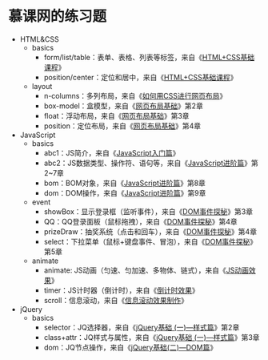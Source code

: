 # 慕课网的练习题
- HTML&CSS
  - basics
    - form/list/table：表单、表格、列表等标签，来自《[HTML+CSS基础课程](http://www.imooc.com/learn/9)》
    - position/center：定位和居中，来自《[HTML+CSS基础课程](http://www.imooc.com/learn/9)》
  - layout
    - n-columns：多列布局，来自《[如何用CSS进行网页布局](http://www.imooc.com/learn/57)》
    - box-model：盒模型，来自《[网页布局基础](http://www.imooc.com/learn/95)》第2章
    - float：浮动布局，来自《[网页布局基础](http://www.imooc.com/learn/95)》第3章
    - position：定位布局，来自《[网页布局基础](http://www.imooc.com/learn/95)》第4章
- JavaScript
  - basics
    - abc1：JS简介，来自《[JavaScript入门篇](http://www.imooc.com/learn/36)》
    - abc2：JS数据类型、操作符、语句等，来自《[JavaScript进阶篇](http://www.imooc.com/learn/10)》第2~7章
    - bom：BOM对象，来自《[JavaScript进阶篇](http://www.imooc.com/learn/10)》第8章
    - dom：DOM操作，来自《[JavaScript进阶篇](http://www.imooc.com/learn/10)》第9章
  - event
    - showBox：显示登录框（监听事件），来自《[DOM事件探秘](http://www.imooc.com/learn/138)》第3章
    - QQ：QQ登录面板（鼠标拖拽），来自《[DOM事件探秘](http://www.imooc.com/learn/138)》第4章
    - prizeDraw：抽奖系统（点击和回车），来自《[DOM事件探秘](http://www.imooc.com/learn/138)》第4章
    - select：下拉菜单（鼠标+键盘事件、冒泡），来自《[DOM事件探秘](http://www.imooc.com/learn/138)》第5章
  - animate
    - animate: JS动画（匀速、匀加速、多物体、链式），来自《[JS动画效果](http://www.imooc.com/learn/167)》
    - timer：JS计时器（倒计时），来自《[倒计时效果](http://www.imooc.com/learn/59)》
    - scroll：信息滚动，来自《[信息滚动效果制作](http://www.imooc.com/learn/17)》
- jQuery
  - basics
    - selector：JQ选择器，来自《[jQuery基础 (一)—样式篇](http://www.imooc.com/learn/418)》第2章
    - class+attr：JQ样式与属性，来自《[jQuery基础 (一)—样式篇](http://www.imooc.com/learn/418)》第3章
    - dom：JQ节点操作，来自《[jQuery基础(二)—DOM篇](http://www.imooc.com/learn/530)》
